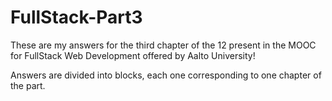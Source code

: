 # FullStack-Part3

These are my answers for the third chapter of the 12 present in the MOOC for FullStack Web Development offered by Aalto University!

Answers are divided into blocks, each one corresponding to one chapter of the part.
